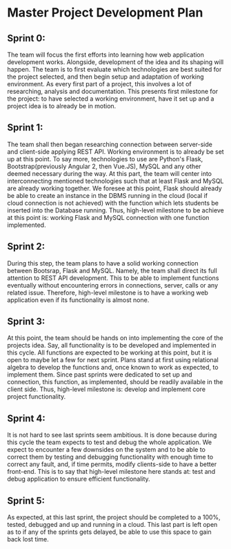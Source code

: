 # Master Project Development Plan

## Sprint 0:
  The team will focus the first efforts into learning how web application development works. Alongside, development of the idea and its shaping will happen. The team is to first evaluate which technologies are best suited for the project selected, and then begin setup and adaptation of working environment. As every first part of a project, this involves a lot of researching, analysis and documentation. This presents first milestone for the project: to have selected a working environment, have it set up and a project idea is to already be in motion.

## Sprint 1:
  The team shall then began researching connection between server-side and client-side applying REST API. Working environment is to already be set up at this point. To say more, technologies to use are Python&#39;s Flask, Bootstrap(previously Angular 2, then Vue.JS), MySQL and any other deemed necessary during the way. At this part, the team will center into interconnecting mentioned technologies such that at least Flask and MySQL are already working together. We foresee at this point, Flask should already be able to create an instance in the DBMS running in the cloud (local if cloud connection is not achieved) with the function which lets students be inserted into the Database running. Thus, high-level milestone to be achieve at this point is: working Flask and MySQL connection with one function implemented.

## Sprint 2:
  During this step, the team plans to have a solid working connection between Bootsrap, Flask and MySQL. Namely, the team shall direct its full attention to REST API development. This to be able to implement functions eventually without encountering errors in connections, server, calls or any related issue. Therefore, high-level milestone is to have a working web application even if its functionality is almost none.

## Sprint 3:
  At this point, the team should be hands on into implementing the core of the projects idea. Say, all functionality is to be developed and implemented in this cycle. All functions are expected to be working at this point, but it is open to maybe let a few for next sprint. Plans stand at first using relational algebra to develop the functions and, once known to work as expected, to implement them. Since past sprints were dedicated to set up and connection, this function, as implemented, should be readily available in the client side. Thus, high-level milestone is: develop and implement core project functionality.

## Sprint 4:
  It is not hard to see last sprints seem ambitious. It is done because during this cycle the team expects to test and debug the whole application. We expect to encounter a few downsides on the system and to be able to correct them by testing and debugging functionality with enough time to correct any fault, and, if time permits, modify clients-side to have a better front-end. This is to say that high-level milestone here stands at: test and debug application to ensure efficient functionality.

## Sprint 5:
  As expected, at this last sprint, the project should be completed to a 100%, tested, debugged and up and running in a cloud. This last part is left open as to if any of the sprints gets delayed, be able to use this space to gain back lost time.
